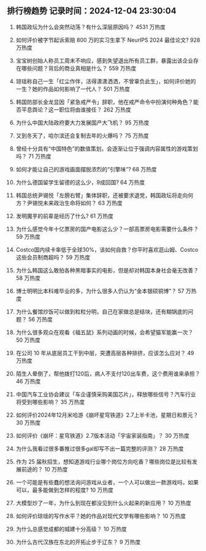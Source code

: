 
## 排行榜趋势 记录时间：2024-12-04 23:30:04
  
  1. 韩国政坛为什么会突然动荡？有什么深层原因吗？ 4531 万热度
    
  2. 如何评价被字节起诉索赔 800 万的实习生拿下 NeurIPS 2024 最佳论文? 928 万热度
    
  3. 宝宝树创始人称员工周末不响应，感到失望退出所有员工群，暴露出该企业存在哪些问题？背后的商业真相是什么？ 559 万热度
    
  4. 琼瑶称自己一生「红尘作伴，活得潇潇洒洒，不曾辜负此生」，如何评价她的一生？她的作品如何影响了一代人？ 501 万热度
    
  5. 韩国防部长金龙显因「紧急戒严令」辞职，他在戒严命令中扮演何种角色？能否平息舆论？这一职位将由谁接任？ 262 万热度
    
  6. 为什么中国大陆政府要大力发展国产大飞机？ 95 万热度
    
  7. 又到冬天了，哈尔滨还会复制去年的火爆吗？ 75 万热度
    
  8. 曾经十分具有“中国特色”的数值策划，会逐渐让位于强调内容属性的游戏策划吗？ 71 万热度
    
  9. 如何才能让自己的游戏画面摆脱浓烈的“引擎味”? 68 万热度
    
  10. 为什么德国留学生留德的这么少，9成回国? 64 万热度
    
  11. 韩国总统尹锡悦「左膀右臂」集体辞职，还被要求退党，韩国政坛将走向何方？尹锡悦未来政治生命将如何？ 63 万热度
    
  12. 发明魔芋的前辈是经历了什么? 61 万热度
    
  13. 为什么感觉今年十亿票房的国产电影这么少？一部高票房电影需要什么条件？ 59 万热度
    
  14. Costco国内续卡率低于全球30%，该如何自救？你平时喜欢逛山姆、Costco这些会员制商超吗？ 59 万热度
    
  15. 为什么韩国这么敢拍各种黑暗事实的电影，但是却对韩国本身社会毫无改善？ 58 万热度
    
  16. 博士明明比本科难毕业的多，为什么很多人仍认为“金本银硕铜博”？ 57 万热度
    
  17. 为什么餐馆炒饭可以做到粒粒分明，自己在家做总是结块，还有糊锅底的问题？ 56 万热度
    
  18. 为什么很多观众在观看《福五鼠》系列动画的时候，会希望猫军能赢一次？ 50 万热度
    
  19. 在公司 10 年从底层员工干到中层，突遭高层各种排挤，应该怎么应对？ 49 万热度
    
  20. 陌生人晕倒了，帮他拨打120后，病人不支付120出车费，这个费用谁来承担？ 46 万热度
    
  21. 中国汽车工业协会建议「车企谨慎采购美国芯片」，释放哪些信号？汽车行业将受到哪些影响？ 35 万热度
    
  22. 如何评价2024年12月米哈游《崩坏星穹铁道》2.7上半卡池，星期日和景元？ 30 万热度
    
  23. 如何评价《崩坏：星穹铁道》2.7版本活动「宇宙家装指南」？ 30 万热度
    
  24. 为什么我看过很多番推过很多gal却写不出一篇完整的评测？ 28 万热度
    
  25. 作为 25 届秋招生，想知道游戏行业哪个岗位方向吃香？哪些岗位是比较有发展前途的？ 10 万热度
    
  26. 一个可能是有些蠢的想法询问游戏从业者，一个人可以做出一款游戏吗，如果可以，最多能做到怎样的程度? 10 万热度
    
  27. 大模型炒了一年，为什么到现在都没见到什么火起来的新应用？ 10 万热度
    
  28. 如何评价琼瑶的写作水平？她的作品对现代文学有哪些影响？ 10 万热度
    
  29. 为什么总感觉成都的城建十分高级？ 10 万热度
    
  30. 为什么古代汉族在东北的开拓止步于辽东？ 9 万热度
    